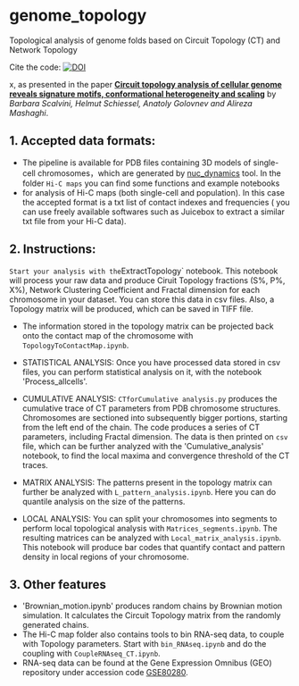 # genome_topology
Topological analysis of genome folds based on Circuit Topology (CT) and Network Topology

Cite the code: [![DOI](https://zenodo.org/badge/428377249.svg)](https://zenodo.org/badge/latestdoi/428377249)

x, as presented in the paper **[Circuit topology analysis of cellular genome reveals signature motifs, conformational heterogeneity and scaling](https://www.sciencedirect.com/science/article/pii/S2589004222001365)** by *Barbara Scalvini, Helmut Schiessel, Anatoly Golovnev and Alireza Mashaghi*.

## 1. Accepted data formats:
- The pipeline is available for PDB files containing 3D models of single-cell chromosomes，which are generated by [nuc_dynamics](https://github.com/tjs23/nuc_dynamics) tool. In the folder `Hi-C maps` you can find some functions and example notebooks 
- for analysis of Hi-C maps (both single-cell and population). In this case the accepted format is a txt list of contact indexes and frequencies ( you can use freely available softwares such as Juicebox to extract a similar txt file from your Hi-C data).

## 2. Instructions:
` Start your analysis with the `ExtractTopology` notebook. This notebook will process your raw data and produce Ciruit Topology fractions (S%, P%, X%), Network Clustering Coefficient and Fractal dimension for each chromosome in your dataset. You can store this data in csv files. Also, a Topology matrix will be produced, which can be saved in TIFF file.

- The information stored in the topology matrix can be projected back onto the contact map of the chromosome with `TopologyToContactMap.ipynb`.

- STATISTICAL ANALYSIS:
Once you have processed data stored in csv files, you can perform statistical analysis on it, with the notebook 'Process_allcells'.
 
- CUMULATIVE ANALYSIS:
`CTforCumulative analysis.py` produces the cumulative trace of CT parameters from PDB chromosome structures. Chromosomes are sectioned into subsequently bigger portions, starting from the left end of the chain. The code produces a series of CT parameters, including Fractal dimension. The data is then printed on `csv` file, which can be further analyzed with the 'Cumulative_analysis' notebook, to find the local maxima and convergence threshold of the CT traces.

- MATRIX ANALYSIS:
 The patterns present in the topology matrix can further be analyzed with `L_pattern_analysis.ipynb`. Here you can do quantile analysis on the size of the patterns.
 
- LOCAL ANALYSIS:
You can split your chromosomes into segments to perform local topological analysis with `Matrices_segments.ipynb`. The resulting matrices can be analyzed with `Local_matrix_analysis.ipynb`. This notebook will produce bar codes that quantify contact and pattern density in local regions of your chromosome.
 
## 3. Other features
 - 'Brownian_motion.ipynb' produces random chains by Brownian motion simulation. It calculates the Circuit Topology matrix from the randomly generated chains.
 - The Hi-C map folder also contains tools to bin RNA-seq data, to couple with Topology parameters. Start with `bin_RNAseq.ipynb` and do the coupling with `CoupleRNAseq_CT.ipynb`.
 - RNA-seq data can be found at the Gene Expression Omnibus (GEO) repository under accession code [GSE80280](https://www.ncbi.nlm.nih.gov/geo/query/acc.cgi?acc=GSE80280).
 
